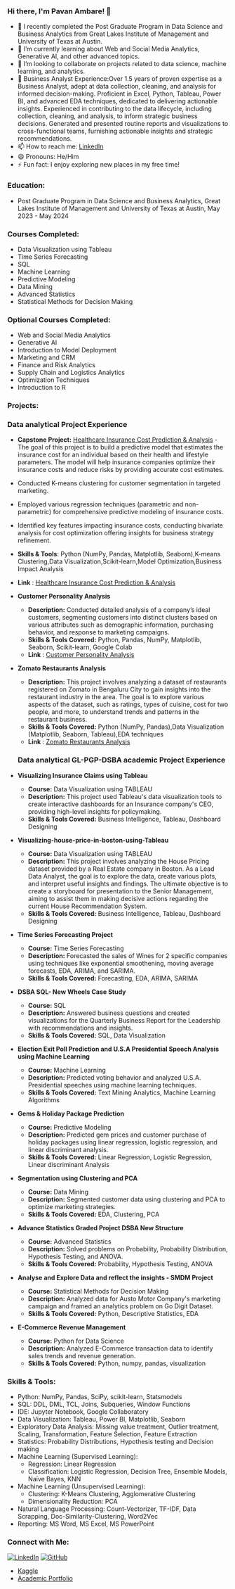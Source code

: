 ### Hi there, I'm Pavan Ambare! 👋

- 🔭 I recently completed the Post Graduate Program in Data Science and Business Analytics from Great Lakes Institute of Management and University of Texas at Austin.
- 🌱 I’m currently learning about Web and Social Media Analytics, Generative AI, and other advanced topics.
- 👯 I’m looking to collaborate on projects related to data science, machine learning, and analytics.
- 💼 Business Analyst Experience:Over 1.5 years of proven expertise as a Business Analyst, adept at data collection, cleaning, and analysis for informed decision-making. Proficient in Excel, Python, Tableau, Power BI, and advanced EDA techniques, dedicated to delivering actionable insights. Experienced in contributing to the data lifecycle, including collection, cleaning, and analysis, to inform strategic business decisions. Generated and presented routine reports and visualizations to cross-functional teams, furnishing actionable insights and strategic recommendations.
- 📫 How to reach me: [LinkedIn](https://www.linkedin.com/in/pavan-ambare-542b961a3/)
- 😄 Pronouns: He/Him
- ⚡ Fun fact: I enjoy exploring new places in my free time!

### Education:
- Post Graduate Program in Data Science and Business Analytics, Great Lakes Institute of Management and University of Texas at Austin, May 2023 - May 2024

### Courses Completed:
- Data Visualization using Tableau
- Time Series Forecasting
- SQL
- Machine Learning
- Predictive Modeling
- Data Mining
- Advanced Statistics
- Statistical Methods for Decision Making

### Optional Courses Completed:
- Web and Social Media Analytics
- Generative AI
- Introduction to Model Deployment
- Marketing and CRM
- Finance and Risk Analytics
- Supply Chain and Logistics Analytics
- Optimization Techniques
- Introduction to R

### Projects:
### Data analytical Project Experience
- **Capstone Project:** [Healthcare Insurance Cost Prediction & Analysis](#) - The goal of this project is to build a predictive model that estimates the insurance cost for an individual based on their health and lifestyle parameters. The model will help insurance companies optimize their insurance costs and reduce risks by providing accurate cost estimates.
  
- Conducted K-means clustering for customer segmentation in targeted marketing.
  
- Employed various regression techniques (parametric and non-parametric) for comprehensive predictive modeling of insurance costs.

- Identified key features impacting insurance costs, conducting bivariate analysis for cost optimization offering insights for business strategy refinement.

- **Skills & Tools**: Python (NumPy, Pandas, Matplotlib, Seaborn),K-means Clustering,Data Visualization,Scikit-learn,Model Optimization,Business Impact Analysis

- **Link** : [Healthcare Insurance Cost Prediction & Analysis](https://github.com/PavanAmbare/Healthcare-Insurance-Cost-Prediction-Analysis.git)

- **Customer Personality Analysis**
  - **Description:** Conducted detailed analysis of a company’s ideal customers, segmenting customers into distinct clusters based on various attributes such as demographic information, purchasing behavior, and response to marketing campaigns.
  - **Skills & Tools Covered:** Python, Pandas, NumPy, Matplotlib, Seaborn, Scikit-learn, Google Colab
  - **Link** : [Customer Personality Analysis](https://github.com/PavanAmbare/Customer_Personality_Analysis.git)

 
- **Zomato Restaurants Analysis**
  - **Description:** This project involves analyzing a dataset of restaurants registered on Zomato in Bengaluru City to gain insights into the restaurant industry in the area. The goal is to explore various aspects of the dataset, such as ratings, types of cuisine, cost for two people, and more, to understand trends and patterns in the restaurant business. 
  - **Skills & Tools Covered:** Python (NumPy, Pandas),Data Visualization (Matplotlib, Seaborn, Tableau),EDA techniques
  - **Link** : [Zomato Restaurants Analysis](https://github.com/PavanAmbare/Zomato-Restaurants-Analysis.git)


  ### Data analytical GL-PGP-DSBA academic  Project Experience
- **Visualizing Insurance Claims using Tableau**
  - **Course:** Data Visualization using TABLEAU
  - **Description:** This project used Tableau's data visualization tools to create interactive dashboards for an Insurance company's CEO, providing high-level insights for policymaking.
  - **Skills & Tools Covered:** Business Intelligence, Tableau, Dashboard Designing

- **Visualizing-house-price-in-boston-using-Tableau**
  - **Course:** Data Visualization using TABLEAU
  - **Description:** This project involves analyzing the House Pricing dataset provided by a Real Estate company in Boston. As a Lead Data Analyst, the goal is to explore the data, create various plots, and interpret useful insights and findings. The ultimate objective is to create a storyboard for presentation to the Senior Management, aiming to assist them in making decisive actions regarding the current House Recommendation System.
  - **Skills & Tools Covered:** Business Intelligence, Tableau, Dashboard Designing

- **Time Series Forecasting Project**
  - **Course:** Time Series Forecasting
  - **Description:** Forecasted the sales of Wines for 2 specific companies using techniques like exponential smoothening, moving average forecasts, EDA, ARIMA, and SARIMA.
  - **Skills & Tools Covered:** Forecasting, EDA, ARIMA, SARIMA

- **DSBA SQL- New Wheels Case Study**
  - **Course:** SQL
  - **Description:** Answered business questions and created visualizations for the Quarterly Business Report for the Leadership with recommendations and insights.
  - **Skills & Tools Covered:** SQL, Data Visualization

- **Election Exit Poll Prediction and U.S.A Presidential Speech Analysis using Machine Learning**
  - **Course:** Machine Learning
  - **Description:** Predicted voting behavior and analyzed U.S.A. Presidential speeches using machine learning techniques.
  - **Skills & Tools Covered:** Text Mining Analytics, Machine Learning Algorithms

- **Gems & Holiday Package Prediction**
  - **Course:** Predictive Modeling
  - **Description:** Predicted gem prices and customer purchase of holiday packages using linear regression, logistic regression, and linear discriminant analysis.
  - **Skills & Tools Covered:** Linear Regression, Logistic Regression, Linear discriminant Analysis

- **Segmentation using Clustering and PCA**
  - **Course:** Data Mining
  - **Description:** Segmented customer data using clustering and PCA to optimize marketing strategies.
  - **Skills & Tools Covered:** EDA, Clustering, PCA

- **Advance Statistics Graded Project DSBA New Structure**
  - **Course:** Advanced Statistics
  - **Description:** Solved problems on Probability, Probability Distribution, Hypothesis Testing, and ANOVA.
  - **Skills & Tools Covered:** Probability, Hypothesis Testing, ANOVA

- **Analyse and Explore Data and reflect the insights - SMDM Project**
  - **Course:** Statistical Methods for Decision Making
  - **Description:** Analyzed data for Austo Motor Company's marketing campaign and framed an analytics problem on Go Digit Dataset.
  - **Skills & Tools Covered:** Python, Descriptive Statistics, EDA

- **E-Commerce Revenue Management**
  - **Course:** Python for Data Science
  - **Description:** Analyzed E-Commerce transaction data to identify sales trends and revenue generation.
  - **Skills & Tools Covered:** Python, numpy, pandas, visualization

### Skills & Tools:
- Python: NumPy, Pandas, SciPy, scikit-learn, Statsmodels
- SQL: DDL, DML, TCL, Joins, Subqueries, Window Functions
- IDE: Jupyter Notebook, Google Collaboratory
- Data Visualization: Tableau, Power BI, Matplotlib, Seaborn
- Exploratory Data Analysis: Missing value treatment, Outlier treatment, Scaling, Transformation, Feature Selection, Feature Extraction
- Statistics: Probability Distributions, Hypothesis testing and Decision making
- Machine Learning (Supervised Learning): 
    - Regression: Linear Regression
    - Classification: Logistic Regression, Decision Tree, Ensemble Models, Naïve Bayes, KNN
- Machine Learning (Unsupervised Learning): 
    - Clustering: K-Means Clustering, Agglomerative Clustering
    - Dimensionality Reduction: PCA
- Natural Language Processing: Count-Vectorizer, TF-IDF, Data Scrapping, Doc-Similarity-Clustering, Word2Vec
- Reporting: MS Word, MS Excel, MS PowerPoint

### Connect with Me:
[![LinkedIn](https://img.shields.io/badge/LinkedIn-0077B5?style=for-the-badge&logo=linkedin&logoColor=white)](http://www.linkedin.com/in/pavan-ambare-542b961a3)
[![GitHub](https://img.shields.io/badge/GitHub-100000?style=for-the-badge&logo=github&logoColor=white)](https://github.com/PavanAmbare)
- [Kaggle](https://www.kaggle.com/pavanambare)
- [Academic Portfolio](https://eportfolio.mygreatlearning.com/pavan-ambare)

